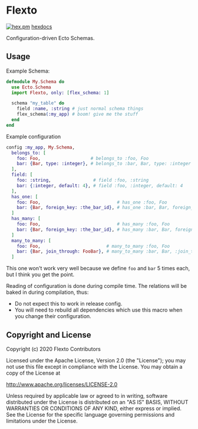# Flexto

[![hex.pm](https://img.shields.io/hexpm/v/flexto)](https://hex.pm/packages/flexto)
[hexdocs](https://hexdocs.pm/flexto)

Configuration-driven Ecto Schemas.

## Usage

Example Schema:

```elixir
defmodule My.Schema do
  use Ecto.Schema
  import Flexto, only: [flex_schema: 1]

  schema "my_table" do
    field :name, :string # just normal schema things
    flex_schema(:my_app) # boom! give me the stuff
  end
end
```

Example configuration

```elixir
config :my_app, My.Schema,
  belongs_to: [
    foo: Foo,                   # belongs_to :foo, Foo
    bar: {Bar, type: :integer}, # belongs_to :bar, Bar, type: :integer
  ],
  field: [
    foo: :string,                # field :foo, :string
    bar: {:integer, default: 4}, # field :foo, :integer, default: 4
  ],
  has_one: [
    foo: Foo,                             # has_one :foo, Foo
    bar: {Bar, foreign_key: :the_bar_id}, # has_one :bar, Bar, foreign_key: :the_bar_id
  ]
  has_many: [
    foo: Foo,                             # has_many :foo, Foo
    bar: {Bar, foreign_key: :the_bar_id}, # has_many :bar, Bar, foreign_key: :the_bar_id
  ]
  many_to_many: [
    foo: Foo,                         # many_to_many :foo, Foo
    bar: {Bar, join_through: FooBar}, # many_to_many :bar, Bar, :join_through: FooBar
  ]
```

  This one won't work very well because we define `foo` and `bar` 5
  times each, but I think you get the point.

  Reading of configuration is done during compile time. The relations
  will be baked in during compilation, thus:

  * Do not expect this to work in release config.
  * You will need to rebuild all dependencies which use this macro
    when you change their configuration.

## Copyright and License

Copyright (c) 2020 Flexto Contributors

 Licensed under the Apache License, Version 2.0 (the "License");
you may not use this file except in compliance with the License.
You may obtain a copy of the License at

   http://www.apache.org/licenses/LICENSE-2.0

Unless required by applicable law or agreed to in writing, software
distributed under the License is distributed on an "AS IS" BASIS,
WITHOUT WARRANTIES OR CONDITIONS OF ANY KIND, either express or implied.
See the License for the specific language governing permissions and
limitations under the License.
